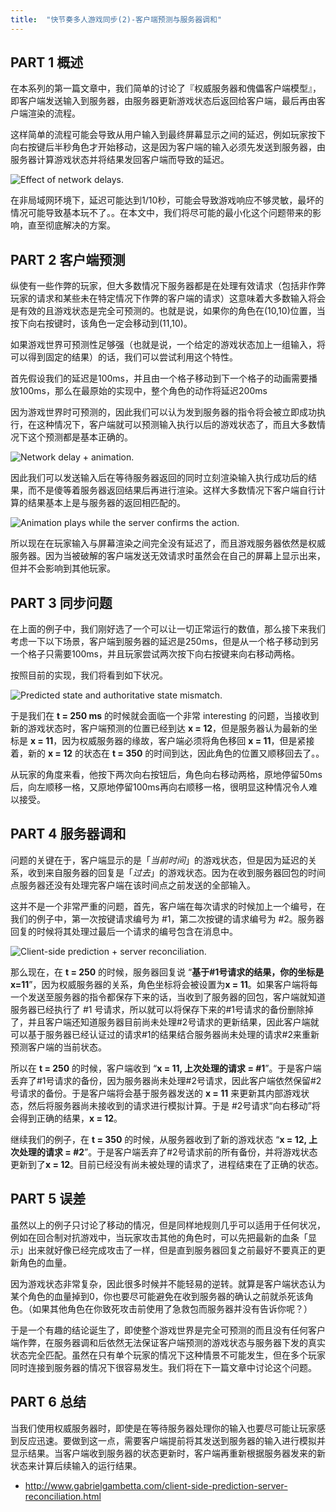 ```yaml
---
title:  "快节奏多人游戏同步(2)-客户端预测与服务器调和"
---
```


## PART 1 概述

在本系列的第一篇文章中，我们简单的讨论了『权威服务器和傀儡客户端模型』，即客户端发送输入到服务器，由服务器更新游戏状态后返回给客户端，最后再由客户端渲染的流程。

这样简单的流程可能会导致从用户输入到最终屏幕显示之间的延迟，例如玩家按下向右按键后半秒角色才开始移动，这是因为客户端的输入必须先发送到服务器，由服务器计算游戏状态并将结果发回客户端而导致的延迟。

![Effect of network delays.](../../assets/images/2020-02-02-net-sync-client-side-prediction-and-server-reconciliation/fpm2-01.png)

在非局域网环境下，延迟可能达到1/10秒，可能会导致游戏响应不够灵敏，最坏的情况可能导致基本玩不了。。在本文中，我们将尽可能的最小化这个问题带来的影响，直至彻底解决的方案。

## PART 2 客户端预测

纵使有一些作弊的玩家，但大多数情况下服务器都是在处理有效请求（包括非作弊玩家的请求和某些未在特定情况下作弊的客户端的请求）这意味着大多数输入将会是有效的且游戏状态是完全可预测的。也就是说，如果你的角色在(10,10)位置，当按下向右按键时，该角色一定会移动到(11,10)。

如果游戏世界可预测性足够强（也就是说，一个给定的游戏状态加上一组输入，将可以得到固定的结果）的话，我们可以尝试利用这个特性。

首先假设我们的延迟是100ms，并且由一个格子移动到下一个格子的动画需要播放100ms，那么在最原始的实现中，整个角色的动作将延迟200ms

因为游戏世界时可预测的，因此我们可以认为发到服务器的指令将会被立即成功执行，在这种情况下，客户端就可以预测输入执行以后的游戏状态了，而且大多数情况下这个预测都是基本正确的。

![Network delay + animation.](../../assets/images/2020-02-02-net-sync-client-side-prediction-and-server-reconciliation/fpm2-02.png)

因此我们可以发送输入后在等待服务器返回的同时立刻渲染输入执行成功后的结果，而不是傻等着服务器返回结果后再进行渲染。这样大多数情况下客户端自行计算的结果基本上是与服务器的返回相匹配的。

![Animation plays while the server confirms the action.](../../assets/images/2020-02-02-net-sync-client-side-prediction-and-server-reconciliation/fpm2-03.png)

所以现在在玩家输入与屏幕渲染之间完全没有延迟了，而且游戏服务器依然是权威服务器。因为当被破解的客户端发送无效请求时虽然会在自己的屏幕上显示出来，但并不会影响到其他玩家。

## PART 3 同步问题

在上面的例子中，我们刚好选了一个可以让一切正常运行的数值，那么接下来我们考虑一下以下场景，客户端到服务器的延迟是250ms，但是从一个格子移动到另一个格子只需要100ms，并且玩家尝试两次按下向右按键来向右移动两格。

按照目前的实现，我们将看到如下状况。

![Predicted state and authoritative state mismatch.](../../assets/images/2020-02-02-net-sync-client-side-prediction-and-server-reconciliation/fpm2-04.png)

于是我们在 **t = 250 ms** 的时候就会面临一个非常 interesting 的问题，当接收到新的游戏状态时，客户端预测的位置已经到达 **x = 12**，但是服务器认为最新的坐标是 **x = 11**，因为权威服务器的缘故，客户端必须将角色移回 **x = 11**，但是紧接着，新的 **x = 12** 的状态在 **t = 350** 的时间到达，因此角色的位置又顺移回去了。。

从玩家的角度来看，他按下两次向右按钮后，角色向右移动两格，原地停留50ms后，向左顺移一格，又原地停留100ms再向右顺移一格，很明显这种情况令人难以接受。

## PART 4 服务器调和

问题的关键在于，客户端显示的是「*当前时间*」的游戏状态，但是因为延迟的关系，收到来自服务器的回复是「*过去*」的游戏状态。因为在收到服务器回包的时间点服务器还没有处理完客户端在该时间点之前发送的全部输入。

这并不是一个非常严重的问题，首先，客户端在每次请求的时候加上一个编号，在我们的例子中，第一次按键请求编号为 #1，第二次按键的请求编号为 #2。服务器回复的时候将其处理过最后一个请求的编号包含在消息中。

![Client-side prediction + server reconciliation.](../../assets/images/2020-02-02-net-sync-client-side-prediction-and-server-reconciliation/fpm2-05.png)

那么现在，在 **t = 250** 的时候，服务器回复说 “**基于#1号请求的结果，你的坐标是x=11**”，因为权威服务器的关系，角色坐标将会被设置为**x = 11**。如果客户端将每一个发送至服务器的指令都保存下来的话，当收到了服务器的回包，客户端就知道服务器已经执行了 #1 号请求，所以就可以将保存下来的#1号请求的备份删除掉了，并且客户端还知道服务器目前尚未处理#2号请求的更新结果，因此客户端就可以基于服务器已经认证过的请求#1的结果结合服务器尚未处理的请求#2来重新预测客户端的当前状态。

所以在 **t = 250** 的时候，客户端收到 “**x = 11, 上次处理的请求 = #1**”。于是客户端丢弃了#1号请求的备份，因为服务器尚未处理#2号请求，因此客户端依然保留#2号请求的备份。于是客户端将会基于服务器发送的 **x = 11** 来更新其内部游戏状态，然后将服务器尚未接收到的请求进行模拟计算。于是 #2号请求“向右移动”将会得到正确的结果，**x = 12**。

继续我们的例子，在 **t = 350** 的时候，从服务器收到了新的游戏状态 “**x = 12, 上次处理的请求 = #2**”。于是客户端丢弃了#2号请求前的所有备份，并将游戏状态更新到了**x = 12**。目前已经没有尚未被处理的请求了，进程结束在了正确的状态。

## PART 5 误差

虽然以上的例子只讨论了移动的情况，但是同样地规则几乎可以适用于任何状况，例如在回合制对抗游戏中，当玩家攻击其他的角色时，可以先把最新的血条「显示」出来就好像已经完成攻击了一样，但是直到服务器回复之前最好不要真正的更新角色的血量。

因为游戏状态非常复杂，因此很多时候并不能轻易的逆转。就算是客户端状态认为某个角色的血量掉到0，你也要尽可能避免在收到服务器的确认之前就杀死该角色。（如果其他角色在你致死攻击前使用了急救包而服务器并没有告诉你呢？）

于是一个有趣的结论诞生了，即使整个游戏世界是完全可预测的而且没有任何客户端作弊，在服务器调和后依然无法保证客户端预测的游戏状态与服务器下发的真实状态完全匹配。虽然在只有单个玩家的情况下这种情景不可能发生，但在多个玩家同时连接到服务器的情况下很容易发生。我们将在下一篇文章中讨论这个问题。

## PART 6 总结

当我们使用权威服务器时，即使是在等待服务器处理你的输入也要尽可能让玩家感到反应迅速。要做到这一点，需要客户端提前将其发送到服务器的输入进行模拟并显示结果。当客户端收到服务器的状态更新时，客户端再重新根据服务器发来的新状态来计算后续输入的运行结果。



- http://www.gabrielgambetta.com/client-side-prediction-server-reconciliation.html